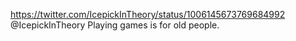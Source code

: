 https://twitter.com/IcepickInTheory/status/1006145673769684992 @IcepickInTheory Playing games is for old people.